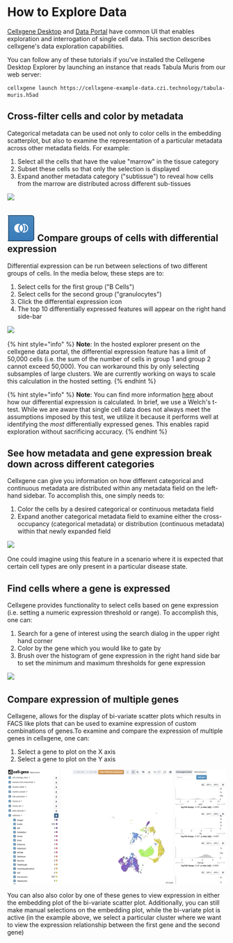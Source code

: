 # How to Explore Data

[Cellxgene Desktop](../desktop/quick-start.md) and [Data Portal](../portal/data-portal.md) have common UI that enables exploration and interrogation of single cell data. This section describes cellxgene's data exploration capabilities.

You can follow any of these tutorials if you've installed the Cellxgene Desktop Explorer by launching an instance that reads Tabula Muris from our web server:

```text
cellxgene launch https://cellxgene-example-data.czi.technology/tabula-muris.h5ad
```

## Cross-filter cells and color by metadata

Categorical metadata can be used not only to color cells in the embedding scatterplot, but also to examine the representation of a particular metadata across other metadata fields. For example:

1. Select all the cells that have the value "marrow" in the tissue category
2. Subset these cells so that only the selection is displayed
3. Expand another metadata category \("subtissue"\) to reveal how cells from the marrow are distributed across different sub-tissues

![](../.gitbook/assets/crossfilter.gif)

## ![](../.gitbook/assets/image%20%282%29.png) Compare groups of cells with differential expression

Differential expression can be run between selections of two different groups of cells. In the media below, these steps are to:

1. Select cells for the first group \("B Cells"\)
2. Select cells for the second group \("granulocytes"\)
3. Click the differential expression icon
4. The top 10 differentially expressed features will appear on the right hand side-bar

![](../.gitbook/assets/diffexp.gif)

{% hint style="info" %}
**Note**: In the hosted explorer present on the cellxgene data portal, the differential expression feature has a limit of 50,000 cells \(i.e. the sum of the number of cells in group 1 and group 2 cannot exceed 50,000\). You can workaround this by only selecting subsamples of large clusters. We are currently working on ways to scale this calculation in the hosted setting.
{% endhint %}

{% hint style="info" %}
**Note**: You can find more information [here](algorithms.md#differential-expression) about how our differential expression is calculated. In brief, we use a Welch's t-test. While we are aware that single cell data does not always meet the assumptions imposed by this test, we utilize it because it performs well at identifying the _most_ differentially expressed genes. This enables rapid exploration without sacrificing accuracy.
{% endhint %}

## See how metadata and gene expression break down across different categories

Cellxgene can give you information on how different categorical and continuous metadata are distributed within any metadata field on the left-hand sidebar. To accomplish this, one simply needs to:

1. Color the cells by a desired categorical or continuous metadata field
2. Expand another categorical metadata field to examine either the cross-occupancy \(categorical metadata\) or distribution \(continuous metadata\) within that newly expanded field

![](../.gitbook/assets/category-breakdown.gif)

One could imagine using this feature in a scenario where it is expected that certain cell types are only present in a particular disease state.

## Find cells where a gene is expressed

Cellxgene provides functionality to select cells based on gene expression \(i.e. setting a numeric expression threshold or range\). To accomplish this, one can:

1. Search for a gene of interest using the search dialog in the upper right hand corner
2. Color by the gene which you would like to gate by
3. Brush over the histogram of gene expression in the right hand side bar to set the minimum and maximum thresholds for gene expression

![](../.gitbook/assets/gene-expression.gif)

## Compare expression of multiple genes

Cellxgene, allows for the display of bi-variate scatter plots which results in FACS like plots that can be used to examine expression of custom combinations of genes.To examine and compare the expression of multiple genes in cellxgene, one can:

1. Select a gene to plot on the X axis
2. Select a gene to plot on the Y axis

![](../.gitbook/assets/compare-genes.gif)

You can also also color by one of these genes to view expression in either the embedding plot of the bi-variate scatter plot. Additionally, you can still make manual selections on the embedding plot, while the bi-variate plot is active \(in the example above, we select a particular cluster where we want to view the expression relationship between the first gene and the second gene\)

